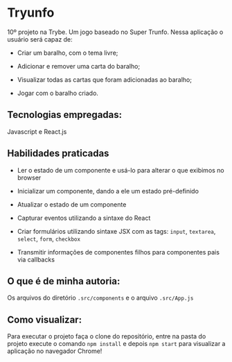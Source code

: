 # Tryunfo 
10º projeto na Trybe. Um jogo baseado no Super Trunfo. Nessa aplicação o usuário será capaz de:

* Criar um baralho, com o tema livre;

* Adicionar e remover uma carta do baralho;

* Visualizar todas as cartas que foram adicionadas ao baralho;

* Jogar com o baralho criado.

## Tecnologias empregadas:

Javascript e React.js

## Habilidades praticadas

   * Ler o estado de um componente e usá-lo para alterar o que exibimos no browser

  * Inicializar um componente, dando a ele um estado pré-definido

  * Atualizar o estado de um componente

  * Capturar eventos utilizando a sintaxe do React

  * Criar formulários utilizando sintaxe JSX com as tags: `input`, `textarea`, `select`, `form`, `checkbox`

  * Transmitir informações de componentes filhos para componentes pais via callbacks


## O que é de minha autoria:

Os arquivos do diretório `.src/components` e o arquivo `.src/App.js`

## Como visualizar:

Para executar o projeto faça o clone do repositório, entre na pasta do projeto execute o comando `npm install` e depois `npm start` para visualizar a aplicação no navegador Chrome!
